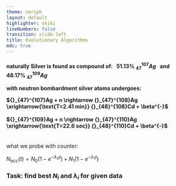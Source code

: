 ```yaml
---
theme: seriph
layout: default
highlighter: shiki
lineNumbers: false
transition: slide-left
title: Evolutionary Algorithms
mdc: true
---
```


<Titler title="Case study: Silver Isotopes" page="5"/>

<h4>

naturally Silver is found as compound of:
<span>
&nbsp; $51.13\% \ {}_{47}^{107}Ag$
&nbsp; and &nbsp;
$48.17\% \ {}_{47}^{109}Ag$
</span>

<span>
with neutron bombardment silver atoms undergoes:


${}_{47}^{107}Ag + n \rightarrow {}_{47}^{108}Ag \xrightarrow{\text{T=2.41 min}} {}_{48}^{108}Cd + \beta^{-}$
<br/>
<br/>
${}_{47}^{109}Ag + n \rightarrow {}_{47}^{110}Ag \xrightarrow{\text{T=22.6 sec}} {}_{48}^{110}Cd + \beta^{-}$

</span>

</h4> 

<br/>
what we probe with counter:

$N_{acc}(t) = N_0(1-e^{-\lambda_0 t}) + N_1(1-e^{-\lambda_1 t})$

<div v-click>

### Task: find best $N_i$ and $\lambda_i$ for given data
</div> 

